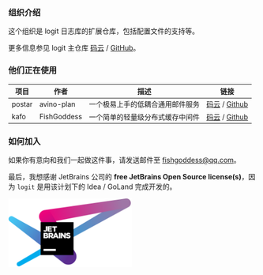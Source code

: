 ### 组织介绍

这个组织是 logit 日志库的扩展仓库，包括配置文件的支持等。

更多信息参见 logit 主仓库 [码云](https://gitee.com/go-logit/logit) / [GitHub](https://github.com/go-logit/logit)。

### 他们正在使用

| 项目   | 作者        | 描述                             | 链接                                                         |
| ------ | ----------- | -------------------------------- | ------------------------------------------------------------ |
| postar | avino-plan  | 一个极易上手的低耦合通用邮件服务 | [码云](https://gitee.com/avino-plan/postar) / [Github](https://github.com/avino-plan/postar) |
| kafo   | FishGoddess | 一个简单的轻量级分布式缓存中间件 | [码云](https://gitee.com/FishGoddess/kafo) / [Github](https://github.com/FishGoddess/kafo) |

### 如何加入

如果你有意向和我们一起做这件事，请发送邮件至 fishgoddess@qq.com。

最后，我想感谢 JetBrains 公司的 **free JetBrains Open Source license(s)**，因为 `logit` 是用该计划下的 Idea / GoLand 完成开发的。

<a href="https://www.jetbrains.com/?from=logit" target="_blank"><img src="./_icons/jetbrains.png" width="250"/></a>

